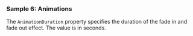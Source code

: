 ### Sample 6: Animations

The `AnimationDuration` property specifies the duration of the fade in and fade out effect. The value is in seconds.

